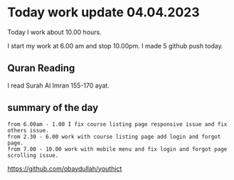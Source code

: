 # Today work update 04.04.2023

Today I work about 10.00 hours.

I start my work at 6.00 am and stop 10.00pm.
I made 5 github push today.

## Quran Reading

I read Surah Al Imran 155-170 ayat.

## summary of the day

    from 6.00am - 1.00 I fix course listing page responsive issue and fix others issue.
    from 2.30 - 6.00 work with course listing page add login and forgot page.
    from 7.00 - 10.00 work with mobile menu and fix login and forgot page scrolling issue.

https://github.com/obaydullah/youthict
